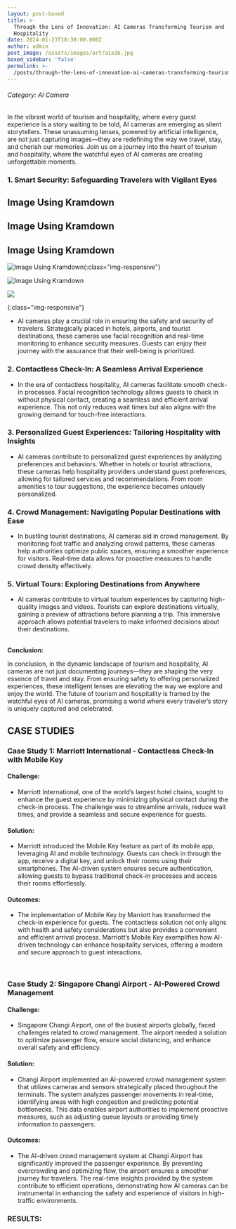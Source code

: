 ```yaml
---
layout: post-boxed
title: >-
  Through the Lens of Innovation: AI Cameras Transforming Tourism and
  Hospitality
date: 2024-01-23T18:30:00.000Z
author: admin
post_image: /assets/images/art/aia16.jpg
boxed_sidebar: 'false'
permalink: >-
  /posts/through-the-lens-of-innovation-ai-cameras-transforming-tourism-and-hospitality
---
```


###### Category: AI Camera

In the vibrant world of tourism and hospitality, where every guest experience is a story waiting to be told, AI cameras are emerging as silent storytellers. These unassuming lenses, powered by artificial intelligence, are not just capturing images—they are redefining the way we travel, stay, and cherish our memories. Join us on a journey into the heart of tourism and hospitality, where the watchful eyes of AI cameras are creating unforgettable moments.

### 1. Smart Security: Safeguarding Travelers with Vigilant Eyes

## Image Using Kramdown

## Image Using Kramdown

## Image Using Kramdown

![Image Using Kramdown](/images/assets/images/art/aia16.jpg){:class="img-responsive"}

![Image Using Kramdown](/images/assets/art/b16.webp)

![](/images/art/a1.webp)

{:class="img-responsive"}

* AI cameras play a crucial role in ensuring the safety and security of travelers. Strategically placed in hotels, airports, and tourist destinations, these cameras use facial recognition and real-time monitoring to enhance security measures. Guests can enjoy their journey with the assurance that their well-being is prioritized.

### 2. Contactless Check-In: A Seamless Arrival Experience

* In the era of contactless hospitality, AI cameras facilitate smooth check-in processes. Facial recognition technology allows guests to check in without physical contact, creating a seamless and efficient arrival experience. This not only reduces wait times but also aligns with the growing demand for touch-free interactions.

### 3. Personalized Guest Experiences: Tailoring Hospitality with Insights

* AI cameras contribute to personalized guest experiences by analyzing preferences and behaviors. Whether in hotels or tourist attractions, these cameras help hospitality providers understand guest preferences, allowing for tailored services and recommendations. From room amenities to tour suggestions, the experience becomes uniquely personalized.

### 4. Crowd Management: Navigating Popular Destinations with Ease

* In bustling tourist destinations, AI cameras aid in crowd management. By monitoring foot traffic and analyzing crowd patterns, these cameras help authorities optimize public spaces, ensuring a smoother experience for visitors. Real-time data allows for proactive measures to handle crowd density effectively.

### 5. Virtual Tours: Exploring Destinations from Anywhere

* AI cameras contribute to virtual tourism experiences by capturing high-quality images and videos. Tourists can explore destinations virtually, gaining a preview of attractions before planning a trip. This immersive approach allows potential travelers to make informed decisions about their destinations.

<br>
<b>Conclusion:</b>
<p>
In conclusion, in the dynamic landscape of tourism and hospitality, AI cameras are not just documenting journeys—they are shaping the very essence of travel and stay. From ensuring safety to offering personalized experiences, these intelligent lenses are elevating the way we explore and enjoy the world. The future of tourism and hospitality is framed by the watchful eyes of AI cameras, promising a world where every traveler’s story is uniquely captured and celebrated.
</p>

## CASE STUDIES

### Case Study 1: Marriott International - Contactless Check-In with Mobile Key

#### Challenge:

* Marriott International, one of the world’s largest hotel chains, sought to enhance the guest experience by minimizing physical contact during the check-in process. The challenge was to streamline arrivals, reduce wait times, and provide a seamless and secure experience for guests.

#### Solution:

* Marriott introduced the Mobile Key feature as part of its mobile app, leveraging AI and mobile technology. Guests can check in through the app, receive a digital key, and unlock their rooms using their smartphones. The AI-driven system ensures secure authentication, allowing guests to bypass traditional check-in processes and access their rooms effortlessly.

#### Outcomes:

* The implementation of Mobile Key by Marriott has transformed the check-in experience for guests. The contactless solution not only aligns with health and safety considerations but also provides a convenient and efficient arrival process. Marriott’s Mobile Key exemplifies how AI-driven technology can enhance hospitality services, offering a modern and secure approach to guest interactions.

<br>

### Case Study 2: Singapore Changi Airport - AI-Powered Crowd Management

#### Challenge:

* Singapore Changi Airport, one of the busiest airports globally, faced challenges related to crowd management. The airport needed a solution to optimize passenger flow, ensure social distancing, and enhance overall safety and efficiency.

#### Solution:

* Changi Airport implemented an AI-powered crowd management system that utilizes cameras and sensors strategically placed throughout the terminals. The system analyzes passenger movements in real-time, identifying areas with high congestion and predicting potential bottlenecks. This data enables airport authorities to implement proactive measures, such as adjusting queue layouts or providing timely information to passengers.

#### Outcomes:

* The AI-driven crowd management system at Changi Airport has significantly improved the passenger experience. By preventing overcrowding and optimizing flow, the airport ensures a smoother journey for travelers. The real-time insights provided by the system contribute to efficient operations, demonstrating how AI cameras can be instrumental in enhancing the safety and experience of visitors in high-traffic environments.

### RESULTS:
